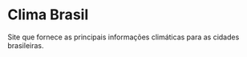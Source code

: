 # Clima Brasil

Site que fornece as principais informações climáticas para as cidades brasileiras.

